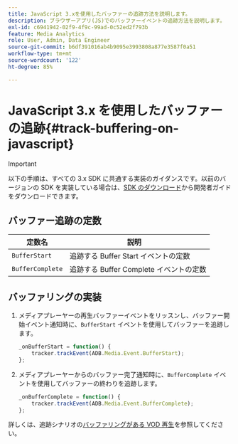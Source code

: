 ```yaml
---
title: JavaScript 3.xを使用したバッファーの追跡方法を説明します。
description: ブラウザーアプリ(JS)でのバッファーイベントの追跡方法を説明します。
exl-id: c6941942-02f9-4f9c-99ad-0c52ed2f793b
feature: Media Analytics
role: User, Admin, Data Engineer
source-git-commit: b6df391016ab4b9095e3993808a877e3587f0a51
workflow-type: tm+mt
source-wordcount: '122'
ht-degree: 85%

---
```


# JavaScript 3.x を使用したバッファーの追跡{#track-buffering-on-javascript}

>[!IMPORTANT]
>
>以下の手順は、すべての 3.x SDK に共通する実装のガイダンスです。以前のバージョンの SDK を実装している場合は、[SDK のダウンロード](/help/sdk-implement/download-sdks.md)から開発者ガイドをダウンロードできます。

## バッファー追跡の定数

| 定数名 | 説明     |
|---|---|
| `BufferStart` | 追跡する Buffer Start イベントの定数 |
| `BufferComplete` | 追跡する Buffer Complete イベントの定数 |

## バッファリングの実装

1. メディアプレーヤーの再生バッファーイベントをリッスンし、バッファー開始イベント通知時に、`BufferStart` イベントを使用してバッファーを追跡します。

   ```js
   _onBufferStart = function() {
       tracker.trackEvent(ADB.Media.Event.BufferStart);
   };
   ```

1. メディアプレーヤーからのバッファー完了通知時に、`BufferComplete` イベントを使用してバッファーの終わりを追跡します。

   ```js
   _onBufferComplete = function() {
       tracker.trackEvent(ADB.Media.Event.BufferComplete);
   };
   ```

詳しくは、追跡シナリオの[バッファリングがある VOD 再生](/help/sdk-implement/tracking-scenarios/vod-buffering.md)を参照してください。
